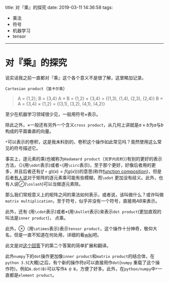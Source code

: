 title: 对『乘』的探究
date: 2019-03-11 14:36:58
tags:

   - 乘法
   - 符号
   - 机器学习
   - tensor
-------------------------------

# 对『乘』的探究

说实话我之前一直都对『乘』这个各个意义不是很了解，这里略加记录。

<!--more-->

`Cartesian product`（`笛卡尔乘`）

> A = {1,2}; B = {3,4}
> A × B = {1,2} × {3,4} = {(1,3), (1,4), (2,3), (2,4)}
> B × A = {3,4} × {1,2} = {(3,1), (3,2), (4,1), (4,2)}

至少在机器学习领域很少见，一般用符号$\times​$表示。

除此之外，$\times$一般还有另外一个含义`cross product`，从几何上讲就是$a\times{b}$为$a$与$b$构成的平面垂直的向量。

`*`可以表示的卷积，这是我未料到的，卷积这个操作如此常见吗？竟然使用这么常见的符号描述它。

事实上，逐元素的乘(也被称为`Hadamard product`（`克罗内克积`）)有别的更好的表示方法，$\odot$(用`\odot`表示)或者$\circ$(用`\circ`表示)，至于那个更好，好像后者用的更多，并且后者还有$(f\circ{g})(x)=f(g(x)))$的意思(称作[function composition][wiki_function_composition])，但是后者[有人说][math_stackexchange]对于矩阵的逐元素乘可能有些模糊，而`\odot` 更加没有歧义。此外，也有人说$\oslash$(`\oslash`)可以当做逐元素除。

那么我们常规意义上的矩阵之间的乘法如何表示，或者说，该叫做什么？或许叫做`matrix multiplication`，至于符号，似乎并没有一个符号，直接用$AB$来表示。

此外，还有$\cdot$(用`\cdot`表示)或者$\bullet$(用`\bullet`表示)来表示`dot product`(更加直观的叫法是`inner product`)， 点乘。

此外，$\otimes​$（用`\otimes`表示)表示`tensor product`，这个操作十分神奇，敬仰大名，但是一直不知道在何处用，详细的看[wiki][wiki_tensor_product]吧。

此文是对[这个回答][math_stackexchange]下的第二个答案的简单扩展和翻译。

此外`numpy`下的`dot`操作更加像`inner product`和`matrix product`的结合体，在`python 3.5`(大概)之后，有个新的操作符`@`可以直接用作`dot`(`numpy` 重载了这个操作符)，例如`A.dot(B)`可以写作`A @ B`，方便了好多。此外，在`python/numpy`中`*`一直都是`element product`。

[wiki_function_composition]: https://en.wikipedia.org/wiki/Function_composition
[math_stackexchange]: https://math.stackexchange.com/questions/20412/element-wise-or-pointwise-operations-notation
[wiki_tensor_product]: https://en.wikipedia.org/wiki/Tensor_product